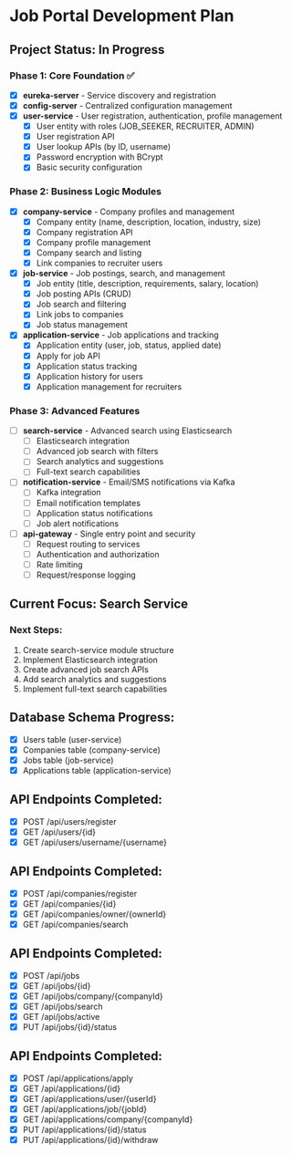 # Job Portal Development Plan

## Project Status: In Progress

### Phase 1: Core Foundation ✅
- [x] **eureka-server** - Service discovery and registration
- [x] **config-server** - Centralized configuration management  
- [x] **user-service** - User registration, authentication, profile management
  - [x] User entity with roles (JOB_SEEKER, RECRUITER, ADMIN)
  - [x] User registration API
  - [x] User lookup APIs (by ID, username)
  - [x] Password encryption with BCrypt
  - [x] Basic security configuration

### Phase 2: Business Logic Modules
- [x] **company-service** - Company profiles and management
  - [x] Company entity (name, description, location, industry, size)
  - [x] Company registration API
  - [x] Company profile management
  - [x] Company search and listing
  - [x] Link companies to recruiter users

- [x] **job-service** - Job postings, search, and management
  - [x] Job entity (title, description, requirements, salary, location)
  - [x] Job posting APIs (CRUD)
  - [x] Job search and filtering
  - [x] Link jobs to companies
  - [x] Job status management

- [x] **application-service** - Job applications and tracking
  - [x] Application entity (user, job, status, applied date)
  - [x] Apply for job API
  - [x] Application status tracking
  - [x] Application history for users
  - [x] Application management for recruiters

### Phase 3: Advanced Features
- [ ] **search-service** - Advanced search using Elasticsearch
  - [ ] Elasticsearch integration
  - [ ] Advanced job search with filters
  - [ ] Search analytics and suggestions
  - [ ] Full-text search capabilities

- [ ] **notification-service** - Email/SMS notifications via Kafka
  - [ ] Kafka integration
  - [ ] Email notification templates
  - [ ] Application status notifications
  - [ ] Job alert notifications

- [ ] **api-gateway** - Single entry point and security
  - [ ] Request routing to services
  - [ ] Authentication and authorization
  - [ ] Rate limiting
  - [ ] Request/response logging

## Current Focus: Search Service

### Next Steps:
1. Create search-service module structure
2. Implement Elasticsearch integration
3. Create advanced job search APIs
4. Add search analytics and suggestions
5. Implement full-text search capabilities

## Database Schema Progress:
- [x] Users table (user-service)
- [x] Companies table (company-service)
- [x] Jobs table (job-service)
- [x] Applications table (application-service)

## API Endpoints Completed:
- [x] POST /api/users/register
- [x] GET /api/users/{id}
- [x] GET /api/users/username/{username}

## API Endpoints Completed:
- [x] POST /api/companies/register
- [x] GET /api/companies/{id}
- [x] GET /api/companies/owner/{ownerId}
- [x] GET /api/companies/search

## API Endpoints Completed:
- [x] POST /api/jobs
- [x] GET /api/jobs/{id}
- [x] GET /api/jobs/company/{companyId}
- [x] GET /api/jobs/search
- [x] GET /api/jobs/active
- [x] PUT /api/jobs/{id}/status

## API Endpoints Completed:
- [x] POST /api/applications/apply
- [x] GET /api/applications/{id}
- [x] GET /api/applications/user/{userId}
- [x] GET /api/applications/job/{jobId}
- [x] GET /api/applications/company/{companyId}
- [x] PUT /api/applications/{id}/status
- [x] PUT /api/applications/{id}/withdraw
